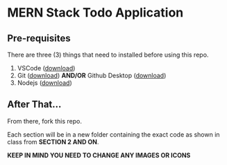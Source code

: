 # MERN Stack Todo Application

## Pre-requisites

There are three (3) things that need to installed before using this repo.

1. VSCode ([download](https://code.visualstudio.com/download))
2. Git ([download](https://git-scm.com/)) **AND/OR** Github Desktop ([download](https://desktop.github.com/))
3. Nodejs ([download](https://nodejs.org/en/download/))

## After That...
From there, fork this repo.

Each section will be in a new folder containing the exact code as shown in class from **SECTION 2 AND ON**.

**KEEP IN MIND YOU NEED TO CHANGE ANY IMAGES OR ICONS**
